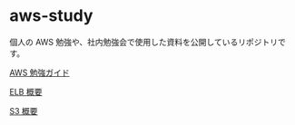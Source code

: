 # aws-study

個人の AWS 勉強や、社内勉強会で使用した資料を公開しているリポジトリです。

[AWS 勉強ガイド](/articles/aws-study-guide.md)

[ELB 概要](/articles/elb/elb-overview.md)

[S3 概要](/articles/s3/s3-overview.md)